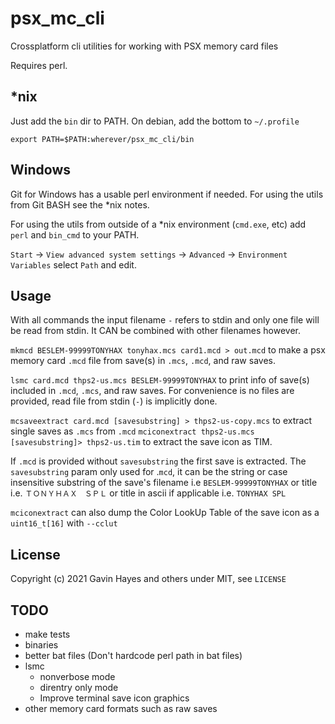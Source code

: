 # psx_mc_cli
Crossplatform cli utilities for working with PSX memory card files

Requires perl.

## *nix

Just add the `bin` dir to PATH. On debian, add the bottom to `~/.profile`

`export PATH=$PATH:wherever/psx_mc_cli/bin`

## Windows

Git for Windows has a usable perl environment if needed. For using the utils from Git BASH see the *nix notes.

For using the utils from outside of a *nix environment (`cmd.exe`, etc) add `perl` and `bin_cmd` to your PATH.

`Start` -> `View advanced system settings` -> `Advanced` -> `Environment Variables` select `Path` and edit.

## Usage

With all commands the input filename `-` refers to stdin and only one file will be read from stdin. It CAN be combined with other filenames however.

`mkmcd BESLEM-99999TONYHAX tonyhax.mcs card1.mcd > out.mcd` to make a psx memory card `.mcd` file from save(s) in `.mcs`, `.mcd`, and raw saves.

`lsmc card.mcd thps2-us.mcs BESLEM-99999TONYHAX` to print info of save(s) included in `.mcd`, `.mcs`, and raw saves. For convenience is no files are provided, read file from stdin (`-`) is implicitly done.

`mcsaveextract card.mcd [savesubstring] > thps2-us-copy.mcs` to extract single saves as `.mcs` from `.mcd`
`mciconextract thps2-us.mcs [savesubstring]> thps2-us.tim` to extract the save icon as TIM. 

If `.mcd` is provided without `savesubstring` the first save is extracted. The `savesubstring` param only used for .`mcd`, it can be the string or case insensitive substring of the save's filename i.e `BESLEM-99999TONYHAX` or title i.e. `ＴＯＮＹＨＡＸ　ＳＰＬ` or title in ascii if applicable i.e. `TONYHAX SPL`

`mciconextract` can also dump the Color LookUp Table of the save icon as a `uint16_t[16]` with `--cclut`

## License
Copyright (c) 2021 Gavin Hayes and others under MIT, see `LICENSE`

## TODO
- make tests
- binaries
- better bat files (Don't hardcode perl path in bat files)
- lsmc
    - nonverbose mode
    - direntry only mode
    - Improve terminal save icon graphics
- other memory card formats such as raw saves
